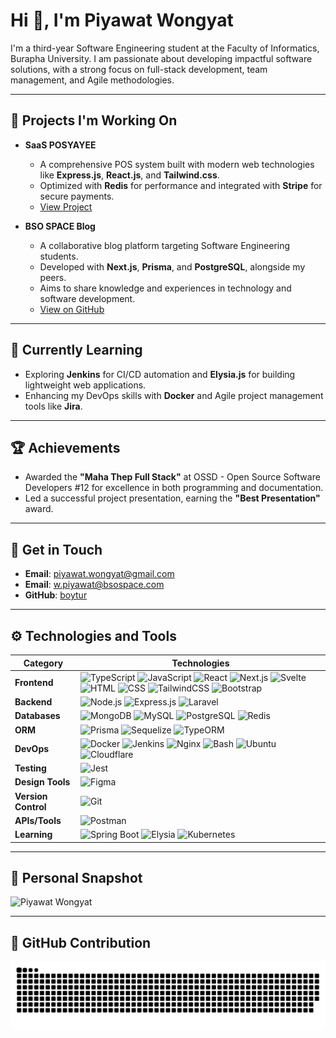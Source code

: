 # Hi 👋, I'm Piyawat Wongyat

I'm a third-year Software Engineering student at the Faculty of Informatics, Burapha University. I am passionate about developing impactful software solutions, with a strong focus on full-stack development, team management, and Agile methodologies.

---

## 🔧 **Projects I'm Working On**

- **SaaS POSYAYEE**
  - A comprehensive POS system built with modern web technologies like **Express.js**, **React.js**, and **Tailwind.css**.
  - Optimized with **Redis** for performance and integrated with **Stripe** for secure payments.
  - [View Project](https://posyayee.shop)

- **BSO SPACE Blog**
  - A collaborative blog platform targeting Software Engineering students.
  - Developed with **Next.js**, **Prisma**, and **PostgreSQL**, alongside my peers.
  - Aims to share knowledge and experiences in technology and software development.
  - [View on GitHub](https://github.com/BSO-Space)

---

## 🌱 **Currently Learning**

- Exploring **Jenkins** for CI/CD automation and **Elysia.js** for building lightweight web applications.
- Enhancing my DevOps skills with **Docker** and Agile project management tools like **Jira**.

---

## 🏆 **Achievements**

- Awarded the **"Maha Thep Full Stack"** at OSSD - Open Source Software Developers #12 for excellence in both programming and documentation.
- Led a successful project presentation, earning the **"Best Presentation"** award.

---

## 📧 **Get in Touch**

- **Email**: piyawat.wongyat@gmail.com  
- **Email**: w.piyawat@bsospace.com  
- **GitHub**: [boytur](https://github.com/boytur)

---

## ⚙️ **Technologies and Tools**

| **Category**      | **Technologies**                                                                                  |
|--------------------|--------------------------------------------------------------------------------------------------|
| **Frontend**      | ![TypeScript](https://skillicons.dev/icons?i=typescript) ![JavaScript](https://skillicons.dev/icons?i=javascript) ![React](https://skillicons.dev/icons?i=react) ![Next.js](https://skillicons.dev/icons?i=nextjs) ![Svelte](https://skillicons.dev/icons?i=svelte) ![HTML](https://skillicons.dev/icons?i=html) ![CSS](https://skillicons.dev/icons?i=css) ![TailwindCSS](https://skillicons.dev/icons?i=tailwind) ![Bootstrap](https://skillicons.dev/icons?i=bootstrap) |
| **Backend**       | ![Node.js](https://skillicons.dev/icons?i=nodejs) ![Express.js](https://skillicons.dev/icons?i=express) ![Laravel](https://skillicons.dev/icons?i=laravel) |
| **Databases**     | ![MongoDB](https://skillicons.dev/icons?i=mongodb) ![MySQL](https://skillicons.dev/icons?i=mysql) ![PostgreSQL](https://skillicons.dev/icons?i=postgresql) ![Redis](https://skillicons.dev/icons?i=redis) |
| **ORM**           | ![Prisma](https://skillicons.dev/icons?i=prisma) ![Sequelize](https://skillicons.dev/icons?i=sequelize) ![TypeORM](https://skillicons.dev/icons?i=typeorm) |
| **DevOps**        | ![Docker](https://skillicons.dev/icons?i=docker) ![Jenkins](https://skillicons.dev/icons?i=jenkins) ![Nginx](https://skillicons.dev/icons?i=nginx) ![Bash](https://skillicons.dev/icons?i=bash) ![Ubuntu](https://skillicons.dev/icons?i=ubuntu) ![Cloudflare](https://skillicons.dev/icons?i=cloudflare) |
| **Testing**       | ![Jest](https://skillicons.dev/icons?i=jest) |
| **Design Tools**  | ![Figma](https://skillicons.dev/icons?i=figma) |
| **Version Control** | ![Git](https://skillicons.dev/icons?i=git) |
| **APIs/Tools**    | ![Postman](https://skillicons.dev/icons?i=postman) |
| **Learning**    | ![Spring Boot](https://skillicons.dev/icons?i=spring) ![Elysia](https://skillicons.dev/icons?i=elysia) ![Kubernetes](https://skillicons.dev/icons?i=kubernetes) |

---

## 📸 **Personal Snapshot**

![Piyawat Wongyat](https://image.posyayee.com/me.JPG)

---

## 🔲 **GitHub Contribution**

![Snake animation](https://raw.githubusercontent.com/boytur/boytur/refs/heads/output/github-contribution-grid-snake.svg)


